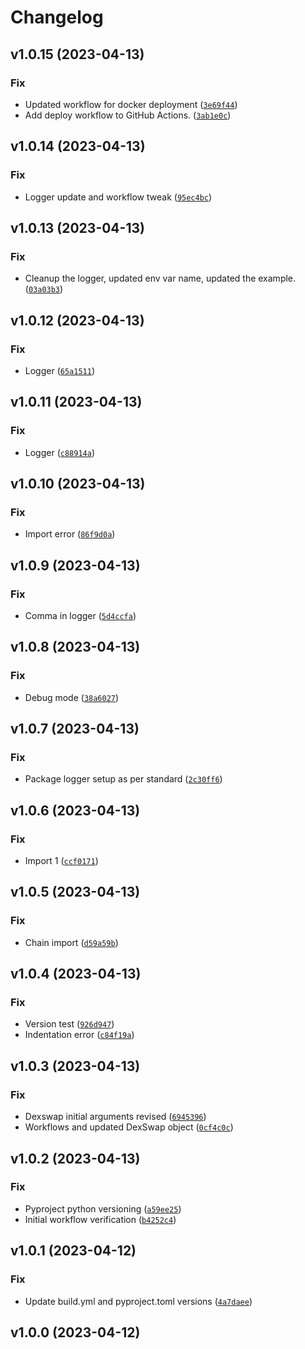 # Changelog

<!--next-version-placeholder-->

## v1.0.15 (2023-04-13)
### Fix
* Updated workflow for docker deployment ([`3e69f44`](https://github.com/mraniki/dxsp/commit/3e69f44df443b22742b2b9e766c54fb05e656847))
* Add deploy workflow to GitHub Actions. ([`3ab1e0c`](https://github.com/mraniki/dxsp/commit/3ab1e0c76555e46704d7d073782c87b18a35b98b))

## v1.0.14 (2023-04-13)
### Fix
* Logger update and workflow tweak ([`95ec4bc`](https://github.com/mraniki/dxsp/commit/95ec4bc9e80c45adda36ef35a44734418894fbef))

## v1.0.13 (2023-04-13)
### Fix
* Cleanup the logger, updated env var name, updated the example. ([`03a03b3`](https://github.com/mraniki/dxsp/commit/03a03b387da19975eb6e3c83476ab58b9a32c094))

## v1.0.12 (2023-04-13)
### Fix
* Logger ([`65a1511`](https://github.com/mraniki/dxsp/commit/65a151163284ef0900effbccae138c46aca7ae10))

## v1.0.11 (2023-04-13)
### Fix
* Logger ([`c88914a`](https://github.com/mraniki/dxsp/commit/c88914ad1a35e16225838f91e4ed703d164812b4))

## v1.0.10 (2023-04-13)
### Fix
* Import error ([`86f9d0a`](https://github.com/mraniki/dxsp/commit/86f9d0a71c2272babcff42f9fd6166acbe2d15a1))

## v1.0.9 (2023-04-13)
### Fix
* Comma in logger ([`5d4ccfa`](https://github.com/mraniki/dxsp/commit/5d4ccfa78d8e70255895764d48eb59da5d16ce72))

## v1.0.8 (2023-04-13)
### Fix
* Debug mode ([`38a6027`](https://github.com/mraniki/dxsp/commit/38a6027abe2b5da01aabed9bb95fc96709abac4a))

## v1.0.7 (2023-04-13)
### Fix
* Package logger setup as per standard ([`2c30ff6`](https://github.com/mraniki/dxsp/commit/2c30ff6b2d004de4c2f97d636eb32f39c969e94c))

## v1.0.6 (2023-04-13)
### Fix
* Import 1 ([`ccf0171`](https://github.com/mraniki/dxsp/commit/ccf0171bcf831770d9e653c8e71b1506bb5f7f01))

## v1.0.5 (2023-04-13)
### Fix
* Chain import ([`d59a59b`](https://github.com/mraniki/dxsp/commit/d59a59b4caf8ebb1780973e0129be7df8d7dd2bb))

## v1.0.4 (2023-04-13)
### Fix
* Version test ([`926d947`](https://github.com/mraniki/dxsp/commit/926d94785950ded9960ac306639cf19c96dac421))
* Indentation error ([`c84f19a`](https://github.com/mraniki/dxsp/commit/c84f19ae2bd9bb99262b2578550f406bf5c99f31))

## v1.0.3 (2023-04-13)
### Fix
* Dexswap initial arguments revised ([`6945396`](https://github.com/mraniki/dxsp/commit/6945396231160d82386995b597aa60362c9a317e))
* Workflows and updated DexSwap object ([`0cf4c0c`](https://github.com/mraniki/dxsp/commit/0cf4c0cadc4fa70b08e74e6eaae43e3e9f4520e6))

## v1.0.2 (2023-04-13)
### Fix
* Pyproject python versioning ([`a59ee25`](https://github.com/mraniki/dxsp/commit/a59ee2554487413d33afe32456335201e0d2110b))
* Initial workflow verification ([`b4252c4`](https://github.com/mraniki/dxsp/commit/b4252c4c1c2af4b6e84d432e7bc6cbb4b6d37602))

## v1.0.1 (2023-04-12)
### Fix
* Update build.yml and pyproject.toml versions ([`4a7daee`](https://github.com/mraniki/dxsp/commit/4a7daee92e2631e36e961ce454ad94e8b44c6438))

## v1.0.0 (2023-04-12)

